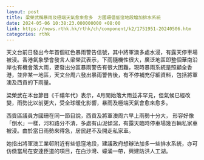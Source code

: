 ```yaml
---
layout: post
title: 梁榮武稱暴雨及極端天氣愈來愈多　方國珊倡低窪地段增加排水系統
date: 2024-05-06 10:38:23.000000000 +08:00
link: https://news.rthk.hk/rthk/ch/component/k2/1751951-20240506.htm
categories: rthk
---
```


天文台前日發出今年首個紅色暴雨警告信號，其中將軍澳多處水浸，有露天停車場被浸。香港氣象學會發言人梁榮武表示，下雨隨機性很大，廣泛地區即整個華南沿岸也有機會落大雨，要發出分區暴雨警告有很大困難，現時暴雨系統是照顧全香港，並非某一地區，天文台周六發出暴雨警告後，有不停補充仔細資料，包括將軍澳及西貢的下雨量。

梁榮武在本台節目《千禧年代》表示，4月開始落大雨並非罕見，但氣候已經改變，雨勢比以前更大，受全球暖化影響，暴雨及極端天氣會愈來愈多。

西貢區議員方國珊在同一節目說，西貢及將軍澳周六早上雨勢十分大， 形容好像「倒水」一樣，河和路分不清，多處有山泥傾瀉，有露天臨時停車場幾百輛私家車被浸。由於當日雨勢來得急，居民趕不及開走私家車。

她指出將軍澳工業邨附近有些低窪地段，建議政府想辦法加多一些排水系統，亦可仿傚當局在安達臣道的項目，在白沙灣、蠔涌一帶，興建防洪人工湖。
